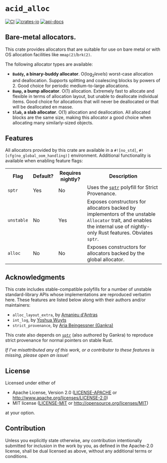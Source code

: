 # `acid_alloc`

[![CI](https://github.com/dataphract/acid_alloc/actions/workflows/ci.yaml/badge.svg)](https://github.com/dataphract/acid_alloc/actions)
[![crates-io](https://img.shields.io/crates/v/acid_alloc.svg)](https://crates.io/crates/acid_alloc)
[![api-docs](https://docs.rs/acid_alloc/badge.svg)](https://docs.rs/acid_alloc)

## Bare-metal allocators.

This crate provides allocators that are suitable for use on bare metal or with
OS allocation facilities like `mmap(2)`/`brk(2)`.

The following allocator types are available:

- **`Buddy`, a binary-buddy allocator**. O(log<sub>2</sub>_levels_) worst-case
  allocation and deallocation. Supports splitting and coalescing blocks by
  powers of 2. Good choice for periodic medium-to-large allocations.
- **`Bump`, a bump allocator**. O(1) allocation. Extremely fast to allocate and
  flexible in terms of allocation layout, but unable to deallocate individual
  items. Good choice for allocations that will never be deallocated or that will
  be deallocated en masse.
- **`Slab`, a slab allocator**. O(1) allocation and deallocation. All
  allocated blocks are the same size, making this allocator a good choice when
  allocating many similarly-sized objects.

## Features

All allocators provided by this crate are available in a `#![no_std]`,
`#![cfg(no_global_oom_handling)]` environment. Additional functionality is
available when enabling feature flags:

<table>
 <tr>
  <th>Flag</th>
  <th>Default?</th>
  <th>Requires nightly?</th>
  <th>Description</th>
 </tr>
 <tr><!-- sptr -->
  <td><code>sptr</code></td>
  <td>Yes</td>
  <td>No</td>
  <td>
   Uses the <a href="https://crates.io/crates/sptr"><code>sptr</code></a> polyfill for Strict Provenance.
  </td>
 </tr>
 <tr>
  <td><code>unstable</code></td>
  <td>No</td>
  <td>Yes</td>
  <td>
   Exposes constructors for allocators backed by implementors of the
   unstable <code>Allocator</code> trait, and enables the internal use of
   nightly-only Rust features. Obviates <code>sptr</code>.
  </td>
 </tr>
 <tr>
  <td><code>alloc</code></td>
  <td>No</td>
  <td>No</td>
  <td>
   Exposes constructors for allocators backed by the global allocator.
  </td>
 </tr>
</table>

[`sptr`]: https://crates.io/crates/sptr

## Acknowledgments

This crate includes stable-compatible polyfills for a number of unstable
standard-library APIs whose implementations are reproduced verbatim here. These
features are listed below along with their authors and/or maintainers:

- `alloc_layout_extra`, by [Amanieu d'Antras]
- `int_log`, by [Yoshua Wuyts]
- `strict_provenance`, by [Aria Beingessner (Gankra)]

This crate also depends on [`sptr`] (also authored by Gankra) to reproduce
strict provenance for normal pointers on stable Rust.

_If I've misattributed any of this work, or a contributor to these features is
missing, please open an issue!_

[amanieu d'antras]: https://github.com/Amanieu
[yoshua wuyts]: https://github.com/yoshuawuyts
[aria beingessner (gankra)]: https://github.com/Gankra

## License

Licensed under either of

- Apache License, Version 2.0
  ([LICENSE-APACHE](LICENSE-APACHE) or <http://www.apache.org/licenses/LICENSE-2.0>)
- MIT license
  ([LICENSE-MIT](LICENSE-MIT) or <http://opensource.org/licenses/MIT>)

at your option.

## Contribution

Unless you explicitly state otherwise, any contribution intentionally submitted
for inclusion in the work by you, as defined in the Apache-2.0 license, shall be
dual licensed as above, without any additional terms or conditions.
